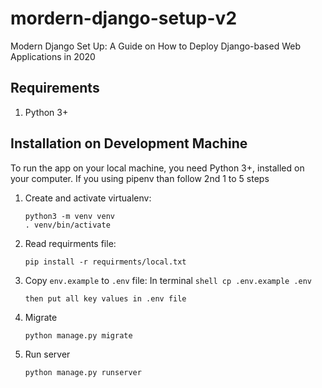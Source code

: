 # mordern-django-setup-v2
Modern Django Set Up: A Guide on How to Deploy Django-based Web Applications in 2020

Requirements
------------
1.  Python 3+


Installation on Development Machine
-----------------------------------

To run the app on your local machine, you need Python 3+, installed on your computer. If you using pipenv than follow 2nd 1 to 5 steps

1.  Create and activate virtualenv:

        python3 -m venv venv
        . venv/bin/activate

2.  Read requirments file:
      
        pip install -r requirments/local.txt


3.  Copy `env.example` to `.env` file:
        In terminal
        ```shell
        cp .env.example .env
        ```

        then put all key values in .env file

4.   Migrate
        ```shell
        python manage.py migrate
        ```

5.   Run server 
        ```shell
        python manage.py runserver
        ```